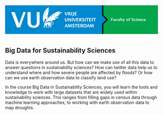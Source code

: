 ![](_static/images/vu_logo.jpg?h=750&w=1260)

# 
## Big Data for Sustainability Sciences

Data is everywhere around us. But how can we make use of all this data to answer questions in sustainability sciences? How can twitter data help us to understand where and how severe people are affected by floods? Or how can we use earth observation data to classify land use? 

In the course Big Data in Sustainability Sciences, you will learn the tools and knowledge to work with large datasets that are widely used within sustainability sciences. This ranges from filling gaps in census data through machine learning approaches, to working with earth observation data to map droughts.


```{tableofcontents}
```
